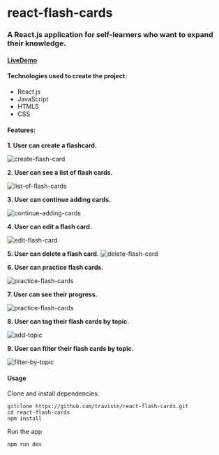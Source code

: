 # react-flash-cards

### A React.js application for self-learners who want to expand their knowledge.

#### [LiveDemo](https://travistn.github.io/react-flash-cards/)

#### Technologies used to create the project:
* React.js
* JavaScript
* HTML5
* CSS

#### Features:

**1. User can create a flashcard.**

![create-flash-card](https://user-images.githubusercontent.com/42354863/46428576-37324d80-c6f9-11e8-9713-9939236ffcb5.gif)

**2. User can see a list of flash cards.**

![list-of-flash-cards](https://user-images.githubusercontent.com/42354863/46491924-f7369d80-c7c0-11e8-93a8-eb8e61083b59.gif)

**3. User can continue adding cards.**

![continue-adding-cards](https://user-images.githubusercontent.com/42354863/46494840-b6428700-c7c8-11e8-8a2e-16f943d864f0.gif)

**4. User can edit a flash card.**

![edit-flash-card](https://user-images.githubusercontent.com/42354863/46564434-16662580-c8bc-11e8-8897-59639ffbc070.gif)

**5. User can delete a flash card.**
![delete-flash-card](https://user-images.githubusercontent.com/42354863/46625329-6cb7ac00-cae8-11e8-8a10-6b1c827e70b4.gif)

**6. User can practice flash cards.**

![practice-flash-cards](https://user-images.githubusercontent.com/42354863/46634690-8bc53680-cb06-11e8-97ed-f94abc6bd97a.gif)

**7. User can see their progress.**

![practice-flash-cards](https://user-images.githubusercontent.com/42354863/46638709-101fb580-cb17-11e8-8829-bce86bdfc92c.gif)

**8. User can tag their flash cards by topic.**

![add-topic](https://user-images.githubusercontent.com/42354863/46685674-e1ebb580-cbaa-11e8-9f1d-50ce83874a9f.gif)

**9. User can filter their flash cards by topic.**

![filter-by-topic](https://user-images.githubusercontent.com/42354863/49621956-7476be00-f97c-11e8-8113-6c4ec20caeb2.gif)

#### Usage 
Clone and install dependencies.
```
gitclone https://github.com/travistn/react-flash-cards.git
cd react-flash-cards
npm install
````
Run the app
```
npm run dev
``````
